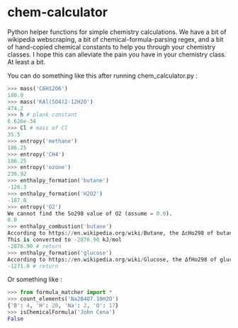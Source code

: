# chem-calculator

Python helper functions for simple chemistry calculations. We have a bit of wikipedia webscraping, a bit of chemical-formula-parsing regex, and a bit of hand-copied chemical constants to help you through your chemistry classes. I hope this can alleviate the pain you have in your chemistry class. At least a bit.

You can do something like this after running chem_calculator.py :
```python
>>> mass('C6H12O6')
180.0
>>> mass('KAl(SO4)2·12H2O')
474.2
>>> h # plank constant
6.626e-34
>>> Cl # mass of Cl
35.5
>>> entropy('methane')
186.25
>>> entropy('CH4')
186.25
>>> entropy('ozone')
238.92
>>> enthalpy_formation('butane')
-126.3
>>> enthalpy_formation('H2O2')
-187.8
>>> entropy('O2')
We cannot find the So298 value of O2 (assume = 0.0).
0.0
>>> enthalpy_combustion('butane')
According to https://en.wikipedia.org/wiki/Butane, the ΔcHo298 of butane is -2.88 MJ mol−1
This is converted to -2876.90 kJ/mol
-2876.90 # return
>>> enthalpy_formation('glucose')
According to https://en.wikipedia.org/wiki/Glucose, the ΔfHo298 of glucose is -1271.00 kJ/mol
-1271.0 # return
```

Or something like :

```python
>>> from formula_matcher import *
>>> count_elements('Na2B4O7.10H2O')
{'B': 4, 'H': 20, 'Na': 2, 'O': 17}
>>> isChemicalFormula('John Cena')
False
```